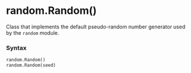 # random.Random()

Class that implements the default pseudo-random number generator used by the `random` module.

### Syntax

```python
random.Random()
random.Random(seed)
```